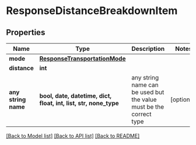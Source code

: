 # ResponseDistanceBreakdownItem


## Properties
Name | Type | Description | Notes
------------ | ------------- | ------------- | -------------
**mode** | [**ResponseTransportationMode**](ResponseTransportationMode.md) |  | 
**distance** | **int** |  | 
**any string name** | **bool, date, datetime, dict, float, int, list, str, none_type** | any string name can be used but the value must be the correct type | [optional]

[[Back to Model list]](../README.md#documentation-for-models) [[Back to API list]](../README.md#documentation-for-api-endpoints) [[Back to README]](../README.md)


